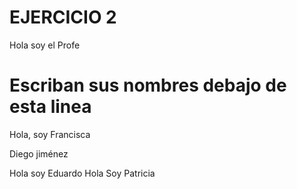 # EJERCICIO 2

Hola soy el Profe

# Escriban sus nombres debajo de esta linea

Hola, soy Francisca

Diego jiménez

Hola soy Eduardo
Hola Soy Patricia

